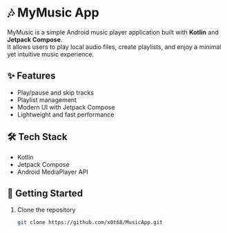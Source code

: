 # 🎶 MyMusic App  

MyMusic is a simple Android music player application built with **Kotlin** and **Jetpack Compose**.  
It allows users to play local audio files, create playlists, and enjoy a minimal yet intuitive music experience.  

## ✨ Features
- Play/pause and skip tracks  
- Playlist management  
- Modern UI with Jetpack Compose  
- Lightweight and fast performance  

## 🛠️ Tech Stack
- Kotlin  
- Jetpack Compose  
- Android MediaPlayer API  

## 🚀 Getting Started
1. Clone the repository  
   ```bash
   git clone https://github.com/x0t68/MusicApp.git
